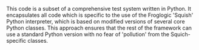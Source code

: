 This code is a subset of a comprehensive test system written in Python. It encapsulates all code which is specific to the use of the Froglogic 'Squish' Python interpreter, which is based on modified versions of several core Python classes.
This approach ensures that the rest of the framework can use a standard Python version with no fear of 'pollution' from the Squich-specific classes.